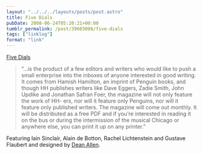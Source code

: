 ```yaml
---
layout: "../../../layouts/posts/post.astro"
title: Five Dials
pubDate: 2008-06-24T05:20:21+00:00
tumblr_permalink: /post/39603086/five-dials
tags: ["linklog"]
format: "link"
---
```


[Five Dials][1]

> &ldquo;&hellip;is the product of a few editors and writers who would like to push a small enterprise into the inboxes of anyone interested in good writing. It comes from Hamish Hamilton, an imprint of Penguin books, and though HH publishes writers like Dave Eggers, Zadie Smith, John Updike and Jonathan Safran Foer, the magazine will not only feature the work of HH- ers, nor will it feature only Penguins, nor will it feature only published writers. The magazine will come out monthly. It will be distributed as a free PDF and if you’re interested in reading it on the bus or during the intermission of the musical Chicago or anywhere else, you can print it up on any printer.&rdquo;

Featuring Iain Sinclair, Alain de Botton, Rachel Lichtenstein and Gustave Flaubert and designed by <a href="http://textism.com/">Dean Allen</a>.

[1]: http://fivedials.com/
